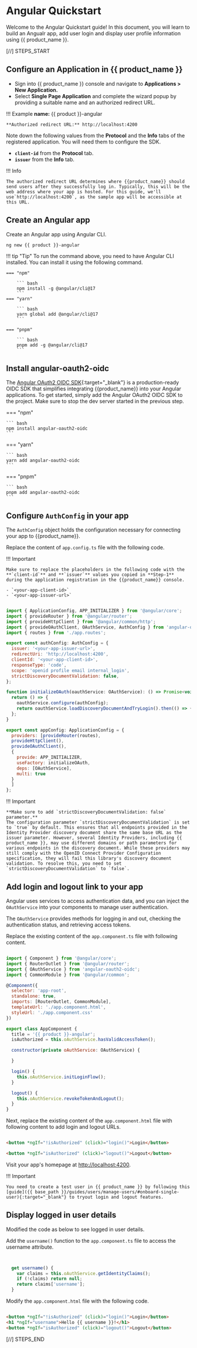 # Angular Quickstart

Welcome to the Angular Quickstart guide! In this document, you will learn to build an Angualr app, add user login and display user profile information using {{ product_name }}.

[//] STEPS_START

## Configure an Application in {{ product_name }}

- Sign into {{ product_name }} console and navigate to **Applications > New Application.**
- Select **Single Page Application** and complete the wizard popup by providing a suitable name and an authorized redirect URL.

!!! Example
    **name:** {{ product }}-angular
    
    **Authorized redirect URL:** http://localhost:4200

Note down the following values from the **Protocol** and the **Info** tabs of the registered application. You will need them to configure the SDK.

- **`client-id`** from the **Protocol** tab. 
- **`issuer`** from the **Info** tab. 

!!! Info

    The authorized redirect URL determines where {{product_name}} should send users after they successfully log in. Typically, this will be the web address where your app is hosted. For this guide, we'll use`http://localhost:4200`, as the sample app will be accessible at this URL.

## Create an Angular app 

Create an Angular app using Angular CLI.

``` bash
ng new {{ product }}-angular
```

!!! tip "Tip"
    To run the command above, you need to have Angular CLI installed. You can install it using the following command.
    
    === "npm"

        ``` bash
        npm install -g @angular/cli@17
        ```
    === "yarn"

        ``` bash
        yarn global add @angular/cli@17
        ```

    === "pnpm"

        ``` bash
        pnpm add -g @angular/cli@17 
        ```

## Install angular-oauth2-oidc

The [Angular OAuth2 OIDC SDK](https://www.npmjs.com/package/angular-oauth2-oidc){:target="_blank"} is a production-ready OIDC SDK that simplifies integrating {{product_name}} into your Angular applications. To get started, simply add the Angular OAuth2 OIDC SDK to the project. Make sure to stop the dev server started in the previous step. 

=== "npm"

    ``` bash
    npm install angular-oauth2-oidc
    ```

=== "yarn"

    ``` bash
    yarn add angular-oauth2-oidc
    ```

=== "pnpm"

    ``` bash
    pnpm add angular-oauth2-oidc
    ```

## Configure `AuthConfig` in your app

The `AuthConfig` object holds the configuration necessary for connecting your app to {{product_name}}. 

Replace the content of `app.config.ts` file with the following code. 

!!! Important

    Make sure to replace the placeholders in the following code with the **`client-id`** and **`issuer`** values you copied in **Step-1** during the application registration in the {{product_name}} console. 

    - `<your-app-client-id>`
    - `<your-app-issuer-url>`

```javascript title="app.config.ts"

import { ApplicationConfig, APP_INITIALIZER } from '@angular/core';
import { provideRouter } from '@angular/router';
import { provideHttpClient } from '@angular/common/http';
import { provideOAuthClient, OAuthService, AuthConfig } from 'angular-oauth2-oidc';
import { routes } from './app.routes';

export const authConfig: AuthConfig = {
  issuer: '<your-app-issuer-url>',
  redirectUri: 'http://localhost:4200',
  clientId: '<your-app-client-id>',
  responseType: 'code',
  scope: 'openid profile email internal_login',
  strictDiscoveryDocumentValidation: false,
};

function initializeOAuth(oauthService: OAuthService): () => Promise<void> {
  return () => {
    oauthService.configure(authConfig);
    return oauthService.loadDiscoveryDocumentAndTryLogin().then(() => { });
  };
}

export const appConfig: ApplicationConfig = {
  providers: [provideRouter(routes),
  provideHttpClient(),
  provideOAuthClient(),
  {
    provide: APP_INITIALIZER,
    useFactory: initializeOAuth,
    deps: [OAuthService],
    multi: true
  }
  ]
};

```

!!! Important

    **Make sure to add `strictDiscoveryDocumentValidation: false` parameter.**
    The configuration parameter `strictDiscoveryDocumentValidation` is set to `true` by default. This ensures that all endpoints provided in the Identity Provider discovery document share the same base URL as the issuer parameter. However, several Identity Providers, including {{ product_name }}, may use different domains or path parameters for various endpoints in the discovery document. While these providers may still comply with the OpenID Connect Provider Configuration specification, they will fail this library's discovery document validation. To resolve this, you need to set `strictDiscoveryDocumentValidation` to `false`.

## Add login and logout link to your app

Angular uses services to access authentication data, and you can inject the `OAuthService` into your components to manage user authentication.

The `OAuthService` provides methods for logging in and out, checking the authentication status, and retrieving access tokens. 

Replace the existing content of the `app.component.ts` file with following content.

```javascript title="app.component.ts"  hl_lines="16-28"

import { Component } from '@angular/core';
import { RouterOutlet } from '@angular/router';
import { OAuthService } from 'angular-oauth2-oidc';
import { CommonModule } from '@angular/common';

@Component({
  selector: 'app-root',
  standalone: true,
  imports: [RouterOutlet, CommonModule],
  templateUrl: './app.component.html',
  styleUrl: './app.component.css'
})

export class AppComponent {
  title = '{{ product }}-angular';
  isAuthorized = this.oAuthService.hasValidAccessToken();

  constructor(private oAuthService: OAuthService) {

  }

  login() {
    this.oAuthService.initLoginFlow();
  }

  logout() {
    this.oAuthService.revokeTokenAndLogout();
  }
}

```

Next, replace the existing content of the `app.component.html` file with following content to add login and logout URLs.  

```html title="app.component.html" 

<button *ngIf="!isAuthorized" (click)="login()">Login</button>

<button *ngIf="isAuthorized" (click)="logout()">Logout</button>

```

Visit your app's homepage at [http://localhost:4200](http://localhost:4200).

!!! Important

    You need to create a test user in {{ product_name }} by following this [guide]({{ base_path }}/guides/users/manage-users/#onboard-single-user){:target="_blank"} to tryout login and logout features.

## Display logged in user details

Modified the code as below to see logged in user details.


Add the `username()` function to the `app.component.ts` file to access the username attribute. 

```javascript title="app.component.ts" hl_lines="3-6"


  get username() {
    var claims = this.oAuthService.getIdentityClaims();
    if (!claims) return null;
    return claims['username'];
  }


```

Modify the `app.component.html` file with the following code. 

```html title="app.component.html" hl_lines="2"

<button *ngIf="!isAuthorized" (click)="login()">Login</button>
<h1 *ngIf="username">Hello {{ username }}!</h1>
<button *ngIf="isAuthorized" (click)="logout()">Logout</button>

```

[//] STEPS_END
